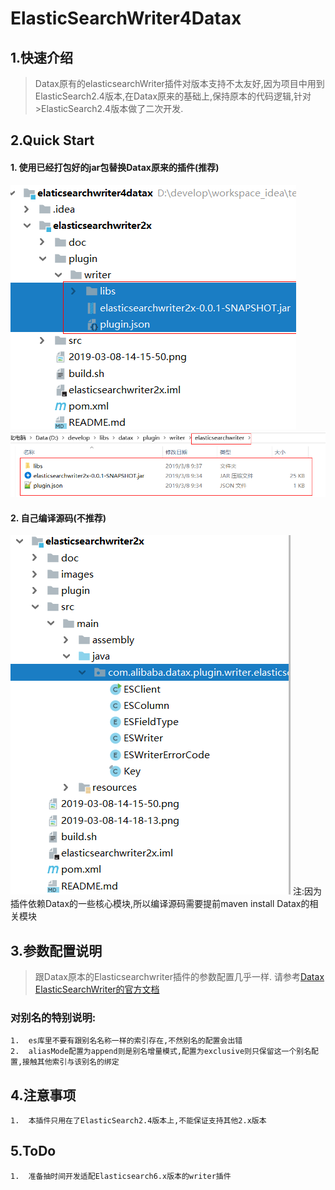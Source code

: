 # ElasticSearchWriter4Datax
##  1.快速介绍
>Datax原有的elasticsearchWriter插件对版本支持不太友好,因为项目中用到ElasticSearch2.4版本,在Datax原来的基础上,保持原本的代码逻辑,针对>ElasticSearch2.4版本做了二次开发.

##  2.Quick Start
#### 1. 使用已经打包好的jar包替换Datax原来的插件(推荐)
![](images/2019-03-08-14-18-32.png)
![](images/2019-03-08-14-19-22.png)

#### 2.  自己编译源码(不推荐)
![](images/2019-03-08-14-21-15.png)
注:因为插件依赖Datax的一些核心模块,所以编译源码需要提前maven install Datax的相关模块
##  3.参数配置说明
>跟Datax原本的Elasticsearchwriter插件的参数配置几乎一样.
>请参考[Datax ElasticSearchWriter的官方文档](https://github.com/alibaba/DataX/blob/master/elasticsearchwriter/doc/elasticsearchwriter.md)
### 对别名的特别说明:
```
1.  es库里不要有跟别名名称一样的索引存在,不然别名的配置会出错
2.  aliasMode配置为append则是别名增量模式,配置为exclusive则只保留这一个别名配置,接触其他索引与该别名的绑定
```
##  4.注意事项
```
1.  本插件只用在了ElasticSearch2.4版本上,不能保证支持其他2.x版本
```
##  5.ToDo
```
1.  准备抽时间开发适配Elasticsearch6.x版本的writer插件
```



